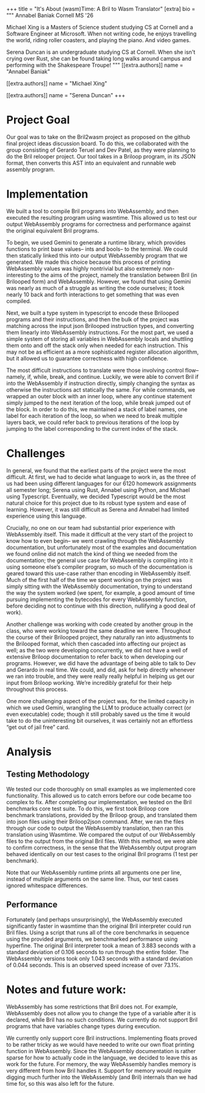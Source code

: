 +++
title = "It's About (wasm)Time: A Bril to Wasm Translator"
[extra]
bio = """
  Annabel Baniak Cornell MS '26
  
  Michael Xing is a Masters of Science student studying CS at Cornell and a Software Engineer at Microsoft. When not writing code, he enjoys travelling the world, riding roller coasters, and playing the piano. And video games.

  Serena Duncan is an undergraduate studying CS at Cornell. When she isn't crying over Rust, she can be found taking long walks around campus and performing with the Shakespeare Troupe!
"""
[[extra.authors]]
name = "Annabel Baniak"

[[extra.authors]]
name = "Michael Xing"

[[extra.authors]]
name = "Serena Duncan"
+++

# Project Goal
Our goal was to take on the Bril2wasm project as proposed on the github final project ideas discussion board. To do this, we collaborated with the group consisting of Gerardo Teruel and Dev Patel, as they were planning to do the Bril relooper project. Our tool takes in a Briloop program, in its JSON format, then converts this AST into an equivalent and runnable web assembly program.

# Implementation
We built a tool to compile Bril programs into WebAssembly, and then executed the resulting program using wasmtime. This allowed us to test our output WebAssembly programs for correctness and performance against the original equivalent Bril programs.

To begin, we used Gemini to generate a runtime library, which provides functions to print base values– ints and bools– to the terminal. We could then statically linked this into our output WebAssembly program that we generated. We made this choice because this process of printing WebAssembly values was highly nontrivial but also extremely non-interesting to the aims of the project, namely the translation between Bril (in Brilooped form) and WebAssembly. However, we found that using Gemini was nearly as much of a struggle as writing the code ourselves; it took nearly 10 back and forth interactions to get something that was even compiled.

Next, we built a type system in typescript to encode these Brilooped programs and their instructions, and then the bulk of the project was matching across the input json Brilooped instruction types, and converting them linearly into WebAssembly instructions. For the most part, we used a simple system of storing all variables in WebAssembly locals and shuttling them onto and off the stack only when needed for each instruction. This may not be as efficient as a more sophisticated register allocation algorithm, but it allowed us to guarantee correctness with high confidence.

The most difficult instructions to translate were those involving control flow– namely, if, while, break, and continue. Luckily, we were able to convert Bril if into the WebAssembly if instruction directly, simply changing the syntax as otherwise the instructions act statically the same. For while commands, we wrapped an outer block with an inner loop, where any continue statement simply jumped to the next iteration of the loop, while break jumped out of the block. In order to do this, we maintained a stack of label names, one label for each iteration of the loop, so when we need to break multiple layers back, we could refer back to previous iterations of the loop by jumping to the label corresponding to the current index of the stack.

# Challenges
In general, we found that the earliest parts of the project were the most difficult. At first, we had to decide what language to work in, as the three of us had been using different languages for our 6120 homework assignments all semester long; Serena using Rust, Annabel using Python, and Michael using Typescript. Eventually, we decided Typescript would be the most natural choice for this project due to its robust type system and ease of learning. However, it was still difficult as Serena and Annabel had limited experience using this language.

Crucially, no one on our team had substantial prior experience with WebAssembly itself. This made it difficult at the very start of the project to know how to even begin– we went crawling through the WebAssembly documentation, but unfortunately most of the examples and documentation we found online did not match the kind of thing we needed from the documentation; the general use case for WebAssembly is compiling into it using someone else’s compiler program, so much of the documentation is geared toward this use-case rather than encoding in WebAssembly itself. Much of the first half of the time we spent working on the project was simply sitting with the WebAssembly documentation, trying to understand the way the system worked (we spent, for example, a good amount of time pursuing implementing the bytecodes for every WebAssembly function, before deciding not to continue with this direction, nullifying a good deal of work).

Another challenge was working with code created by another group in the class, who were working toward the same deadline we were. Throughout the course of their Brilooped project, they naturally ran into adjustments to the Brilooped format, which then cascaded into affecting our project as well; as the two were developing concurrently, we did not have a well of extensive Briloop documentation to refer back to when developing our programs. However, we did have the advantage of being able to talk to Dev and Gerardo in real time. We could, and did, ask for help directly whenever we ran into trouble, and they were really really helpful in helping us get our input from Briloop working. We’re incredibly grateful for their help throughout this process.

One more challenging aspect of the project was, for the limited capacity in which we used Gemini, wrangling the LLM to produce actually correct (or even executable) code; though it still probably saved us the time it would take to do the uninteresting bit ourselves, it was certainly not an effortless “get out of jail free” card.

# Analysis

## Testing Methodology
We tested our code thoroughly on small examples as we implemented core functionality. This allowed us to catch errors before our code became too complex to fix. After completing our implementation, we tested on the Bril benchmarks core test suite. To do this, we first took Briloop core benchmark translations, provided by the Briloop group, and translated them into json files using their Briloop2json command. After, we ran the files through our code to output the WebAssembly translation, then ran this translation using Wasmtime. We compared the output of our WebAssembly files to the output from the original Bril files. With this method, we were able to confirm correctness, in the sense that the WebAssembly output program behaved identically on our test cases to the original Bril programs (1 test per benchmark).

Note that our WebAssembly runtime prints all arguments one per line, instead of multiple arguments on the same line. Thus, our test cases ignored whitespace differences.

## Performance
Fortunately (and perhaps unsurprisingly), the WebAssembly executed significantly faster in wasmtime than the original Bril interpreter could run Bril files. Using a script that runs all of the core benchmarks in sequence using the provided arguments, we benchmarked performance using hyperfine. The original Bril interpreter took a mean of 3.883 seconds with a standard deviation of 0.106 seconds to run through the entire folder. The WebAssembly versions took only 1.043 seconds with a standard deviation of 0.044 seconds. This is an observed speed increase of over 73.1%.

# Notes and future work:
WebAssembly has some restrictions that Bril does not. For example, WebAssembly does not allow you to change the type of a variable after it is declared, while Bril has no such conditions. We currently do not support Bril programs that have variables change types during execution.

We currently only support core Bril instructions. Implementing floats proved to be rather tricky as we would have needed to write our own float printing function in WebAssembly. Since the WebAssembly documentation is rather sparse for how to actually code in the language, we decided to leave this as work for the future. For memory, the way WebAssembly handles memory is very different from how Bril handles it. Support for memory would require digging much further into the WebAssembly (and Bril) internals than we had time for, so this was also left for the future.